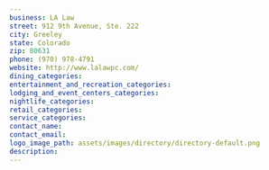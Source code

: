 ```yaml
---
business: LA Law
street: 912 9th Avenue, Ste. 222
city: Greeley
state: Colorado
zip: 80631
phone: (970) 978-4791
website: http://www.lalawpc.com/
dining_categories: 
entertainment_and_recreation_categories: 
lodging_and_event_centers_categories: 
nightlife_categories: 
retail_categories: 
service_categories: 
contact_name: 
contact_email: 
logo_image_path: assets/images/directory/directory-default.png
description: 
---
```

